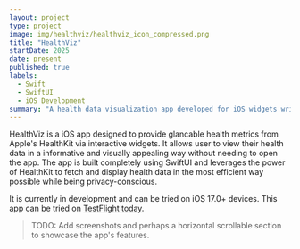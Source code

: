 ```yaml
---
layout: project
type: project
image: img/healthviz/healthviz_icon_compressed.png
title: "HealthViz"
startDate: 2025
date: present
published: true
labels:
  - Swift
  - SwiftUI
  - iOS Development
summary: "A health data visualization app developed for iOS widgets written completely in Swift/SwiftUI. Privacy sensitive and uses HealthKit to fetch health data."
---
```


HealthViz is a iOS app designed to provide glancable health metrics from Apple's HealthKit via interactive widgets. It allows user to view their health data in a informative and visually appealing way without needing to open the app. The app is built completely using SwiftUI and leverages the power of HealthKit to fetch and display health data in the most efficient way possible while being privacy-conscious.

It is currently in development and can be tried on iOS 17.0+ devices. This app can be tried on [TestFlight today](https://testflight.apple.com/join/qQNE1ehH).

> TODO: Add screenshots and perhaps a horizontal scrollable section to showcase the app's features.

